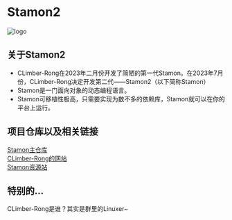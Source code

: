 # Stamon2

![logo](https://CLimber-Rong.github.io/image/stamon_logo.svg)

## 关于Stamon2

* CLimber-Rong在2023年二月份开发了简陋的第一代Stamon。在2023年7月份，CLimber-Rong决定开发第二代——Stamon2（以下简称Stamon）
* Stamon是一门面向对象的动态编程语言。
* Stamon可移植性极高，只需要实现为数不多的依赖库，Stamon就可以在你的平台上运行。

## 项目仓库以及相关链接

[Stamon主仓库](https://github.com/CLimber-Rong/stamon)
<br>
[CLimber-Rong的网站](https://CLimber-Rong.github.io/)
<br>
[Stamon资源站](https://stamon-rsc.github.io/)
<br>

## 特别的...

CLimber-Rong是谁？其实是群里的Linuxer~